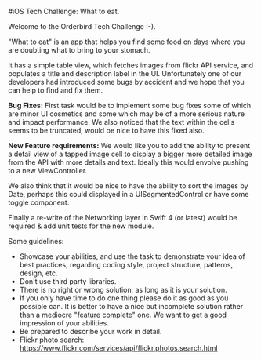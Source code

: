 #iOS Tech Challenge: What to eat. 

Welcome to the Orderbird Tech Challenge :-).

"What to eat" is an app that helps you find some food on days where you are doubting what to bring to your stomach.

It has a simple table view, which fetches images from flickr API service, and populates a title and description label in the UI.
Unfortunately one of our developers had introduced some bugs by accident and we hope that you can help to find and fix them.

**Bug Fixes:**
First task would be to implement some bug fixes some of which are minor UI cosmetics and some which may be of a more serious nature and impact performance.
We also noticed that the text within the cells seems to be truncated, would be nice to have this fixed also.


**New Feature requirements:**
We would like you to add the ability to present a detail view of a tapped image cell to display a bigger more detailed image from the API with more details and text.
Ideally this would envolve pushing to a new ViewController.

We also think that it would be nice to have the ability to sort the images by Date, perhaps this could displayed in a UISegmentedControl or have some toggle component.

Finally a re-write of the Networking layer in Swift 4 (or latest) would be required & add unit tests for the new module.

Some guidelines:

- Showcase your abilities, and use the task to demonstrate your idea of best practices, regarding coding style, project structure, patterns, design, etc.
- Don't use third party libraries.
- There is no right or wrong solution, as long as it is your solution.
- If you only have time to do one thing please do it as good as you possible can. It is better to have a nice but incomplete solution rather than a mediocre "feature complete" one. We want to get a good impression of your abilities.
- Be prepared to describe your work in detail.
- Flickr photo search: <https://www.flickr.com/services/api/flickr.photos.search.html>



